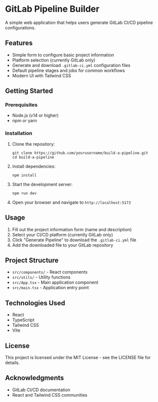 # GitLab Pipeline Builder

A simple web application that helps users generate GitLab CI/CD pipeline configurations.

## Features

- Simple form to configure basic project information
- Platform selection (currently GitLab only)
- Generate and download `.gitlab-ci.yml` configuration files
- Default pipeline stages and jobs for common workflows
- Modern UI with Tailwind CSS

## Getting Started

### Prerequisites

- Node.js (v14 or higher)
- npm or yarn

### Installation

1. Clone the repository:

   ```
   git clone https://github.com/yourusername/build-a-pipeline.git
   cd build-a-pipeline
   ```

2. Install dependencies:

   ```
   npm install
   ```

3. Start the development server:

   ```
   npm run dev
   ```

4. Open your browser and navigate to `http://localhost:5173`

## Usage

1. Fill out the project information form (name and description)
2. Select your CI/CD platform (currently GitLab only)
3. Click "Generate Pipeline" to download the `.gitlab-ci.yml` file
4. Add the downloaded file to your GitLab repository

## Project Structure

- `src/components/` - React components
- `src/utils/` - Utility functions
- `src/App.tsx` - Main application component
- `src/main.tsx` - Application entry point

## Technologies Used

- React
- TypeScript
- Tailwind CSS
- Vite

## License

This project is licensed under the MIT License - see the LICENSE file for details.

## Acknowledgments

- GitLab CI/CD documentation
- React and Tailwind CSS communities
